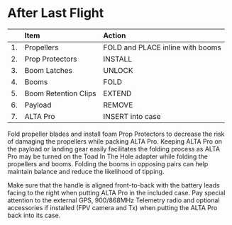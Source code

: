 # After Last Flight



|  | Item | **Action** |
| :--- | :--- | :--- |
| 1. | Propellers | FOLD and PLACE inline with booms |
| 2. | Prop Protectors | INSTALL |
| 3. | Boom Latches | UNLOCK |
| 4. | Booms | FOLD |
| 5. | Boom Retention Clips | EXTEND |
| 6. | Payload | REMOVE |
| 7. | ALTA Pro | INSERT into case |

Fold propeller blades and install foam Prop Protectors to decrease the risk of damaging the propellers while packing ALTA Pro. Keeping ALTA Pro on the payload or landing gear easily facilitates the folding process as ALTA Pro may be turned on the Toad In The Hole adapter while folding the propellers and booms. Folding the booms in opposing pairs can help maintain balance and reduce the likelihood of tipping.

Make sure that the handle is aligned front-to-back with the battery leads facing to the right when putting ALTA Pro in the included case. Pay special attention to the external GPS, 900/868MHz Telemetry radio and  optional accessories if installed \(FPV camera and Tx\) when putting the ALTA Pro back into its case.  


